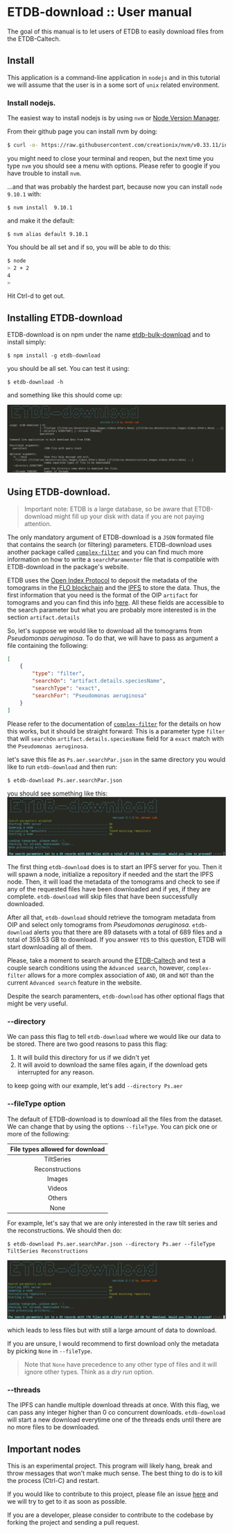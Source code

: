 # ETDB-download :: User manual

The goal of this manual is to let users of ETDB to easily download files from the ETDB-Caltech.

## Install

This application is a command-line application in `nodejs` and in this tutorial we will assume that the user is in a some sort of `unix` related environment.

### Install nodejs.

The easiest way to install nodejs is by using `nvm` or [Node Version Manager](https://github.com/creationix/nvm).

From their github page you can install nvm by doing:

```bash
$ curl -o- https://raw.githubusercontent.com/creationix/nvm/v0.33.11/install.sh | bash
```

you might need to close your terminal and reopen, but the next time you type `nvm` you should see a menu with options. Please refer to google if you have trouble to install `nvm`.

...and that was probably the hardest part, because now you can install `node 9.10.1` with:

```
$ nvm install  9.10.1
```

and make it the default:

```
$ nvm alias default 9.10.1
```

You should be all set and if so, you will be able to do this:

```bash
$ node
> 2 + 2
4
> 
```

Hit Ctrl-d to get out.

## Installing ETDB-download

ETDB-download is on npm under the name [etdb-bulk-download](https://www.npmjs.com/package/etdb-bulk-download) and to install simply:

```
$ npm install -g etdb-download
```

you should be all set. You can test it using:

```
$ etdb-download -h
```

and something like this should come up:

![](./imgs/2018-05-25-161306_1218x376_scrot.png)

## Using ETDB-download.

> Important note: ETDB is a large database, so be aware that ETDB-download might fill up your disk with data if you are not paying attention.

The only mandatory argument of ETDB-download is a `JSON` formated file that contains the search (or filtering) parameters. ETDB-download uses another package called [`complex-filter`](https://www.npmjs.com/package/complex-filter) and you can find much more information on how to write a `searchParamenter` file that is compatible with ETDB-download in the package's website.

ETDB uses the [Open Index Protocol](https://oip.wiki) to deposit the metadata of the tomograms in the [FLO blockchain](https://flo.cash) and the [IPFS](https://ipfs.io) to store the data. Thus, the first information that you need is the format of the OIP `artifact` for tomograms and you can find this info [here](https://oip.wiki/Research-Tomogram). All these fields are accessible to the search parameter but what you are probably more interested is in the section `artifact.details`

So, let's suppose we would like to download all the tomograms from _Pseudomonas aeruginosa_. To do that, we will have to pass as argument a file containing the following:

```json
[
    {
		"type": "filter",
		"searchOn": "artifact.details.speciesName",
		"searchType": "exact",
		"searchFor": "Pseudomonas aeruginosa"
	}
]
```

Please refer to the documentation of [`complex-filter`](https://www.npmjs.com/package/complex-filter) for the details on how this works, but it should be straight forward: This is a parameter type `filter` that will `searchOn` `artifact.details.speciesName` field for a `exact` match with the `Pseudomonas aeruginosa`.

let's save this file as `Ps.aer.searchPar.json` in the same directory you would like to run `etdb-download` and then run:

```
$ etdb-download Ps.aer.searchPar.json
```

you should see something like this:
![](./imgs/2018-05-25-162113_1057x284_scrot.png)

The first thing `etdb-download` does is to start an IPFS server for you. Then it will spawn a node, initialize a repository if needed and the start the IPFS node. Then, it will load the metadata of the tomograms and check to see if any of the requested files have been downloaded and if yes, if they are complete. `etdb-download` will skip files that have been successfully downloaded.

After all that, `etdb-download` should retrieve the tomogram metadata from OIP and select only tomograms from _Pseudomonas aeruginosa_. `etdb-download` alerts you that there are 89 datasets with a total of 689 files and a total of 359.53 GB to download. If you answer `YES` to this question, ETDB will start downloading all of them.

Please, take a moment to search around the [ETDB-Caltech](https://etdb.caltech.edu) and test a couple search conditions using the `Advanced search`, however, `complex-filter` allows for a more complex association of `AND`, `OR` and `NOT` than the current `Advanced search` feature in the website.

Despite the search paramenters, `etdb-download` has other optional flags that might be very useful.

### --directory

We can pass this flag to tell `etdb-download` where we would like our data to be stored. There are two good reasons to pass this flag: 
1) It will build this directory for us if we didn't yet
2) It will avoid to download the same files again, if the download gets interrupted for any reason.

to keep going with our example, let's add `--directory Ps.aer`

### --fileType option

The default of ETDB-download is to download all the files from the dataset. We can change that by using the options `--fileType`. You can pick one or more of the following:

| File types allowed for download |
|:-:|
| TiltSeries |
| Reconstructions |
| Images |
| Videos |
| Others |
| None |


For example, let's say that we are only interested in the raw tilt series and the reconstructions. We should then do:

```
$ etdb-download Ps.aer.searchPar.json --directory Ps.aer --fileType TiltSeries Reconstructions
```

![](./imgs/2018-05-25-164518_1055x283_scrot.png)

which leads to less files but with still a large amount of data to download.

If you are unsure, I would recommend to first download only the metadata by picking `None` in `--fileType`.

> Note that `None` have precedence to any other type of files and it will ignore other types. Think as a _dry run_ option.

### --threads

The IPFS can handle multiple download threads at once. With this flag, we can pass any integer higher than 0 co concurrent downloads. `etdb-download` will start a new download everytime one of the threads ends until there are no more files to be downloaded.


## Important nodes

This is an experimental project. This program will likely hang, break and throw messages that won't make much sense. The best thing to do is to kill the process (Ctrl-C) and restart.

If you would like to contribute to this project, please file an issue [here](https://github.com/theJensenLab/etdb-bulk-download/issues) and we will try to get to it as soon as possible.

If you are a developer, please consider to contribute to the codebase by forking the project and sending a pull request. 






